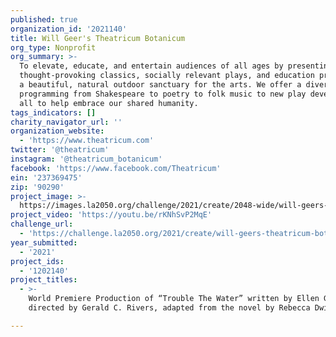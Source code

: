 ```yaml
---
published: true
organization_id: '2021140'
title: Will Geer's Theatricum Botanicum
org_type: Nonprofit
org_summary: >-
  To elevate, educate, and entertain audiences of all ages by presenting
  thought-provoking classics, socially relevant plays, and education programs in
  a beautiful, natural outdoor sanctuary for the arts. We offer a diversity of
  programming from Shakespeare to poetry to folk music to new play development,
  all to help embrace our shared humanity.
tags_indicators: []
charity_navigator_url: ''
organization_website:
  - 'https://www.theatricum.com'
twitter: '@theatricum'
instagram: '@theatricum_botanicum'
facebook: 'https://www.facebook.com/Theatricum'
ein: '237369475'
zip: '90290'
project_image: >-
  https://images.la2050.org/challenge/2021/create/2048-wide/will-geers-theatricum-botanicum.jpg
project_video: 'https://youtu.be/rKNhSvP2MqE'
challenge_url:
  - 'https://challenge.la2050.org/2021/create/will-geers-theatricum-botanicum/'
year_submitted:
  - '2021'
project_ids:
  - '1202140'
project_titles:
  - >-
    World Premiere Production of “Trouble The Water” written by Ellen Geer and
    directed by Gerald C. Rivers, adapted from the novel by Rebecca Dwight Bruff

---
```

